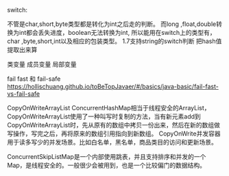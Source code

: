 switch:

不管是char,short,byte类型都是转化为int之后走的判断。
而long ,float,double转换为int都会丢失进度，boolean无法转换为int,
所以能用在switch上的类型有，char ,byte,short,int以及相应的包装类型。
1.7支持string的switch判断 把hash值提取出来算

类变量 成员变量 局部变量


fail fast 和 fail-safe https://hollischuang.github.io/toBeTopJavaer/#/basics/java-basic/fail-fast-vs-fail-safe

CopyOnWriteArrayList
ConcurrentHashMap相当于线程安全的ArrayList，CopyOnWriteArrayList使用了一种叫写时复制的方法，当有新元素add到CopyOnWriteArrayList时，先从原有的数组中拷贝一份出来，然后在新的数组做写操作，写完之后，再将原来的数组引用指向到新数组。
CopyOnWrite并发容器用于读多写少的并发场景。比如白名单，黑名单，商品类目的访问和更新场景。

ConcurrentSkipListMap是一个内部使用跳表，并且支持排序和并发的一个Map，是线程安全的。一般很少会被用到，也是一个比较偏门的数据结构。